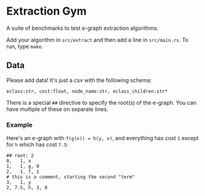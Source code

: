# Extraction Gym

A suite of benchmarks to test e-graph extraction algorithms.

Add your algorithm in `src/extract` and then add a line in `src/main.rs`. 
To run, type `make`.

## Data

Please add data! It's just a csv with the following schema:

```
eclass:str, cost:float, node_name:str, eclass_children:str*
```

There is a special `##` directive to specify the root(s) of the e-graph.
You can have multiple of these on separate lines.

### Example

Here's an e-graph with `f(g(x)) = h(y, x)`, and everything has cost `1` except for `h` which has cost `7.5`:

```csv
## root: 2
0,   1, x
1,   1, g, 0
2,   1, f, 1
# this is a comment, starting the second "term"
3,   1, y
2, 7.5, h, 3, 0
```